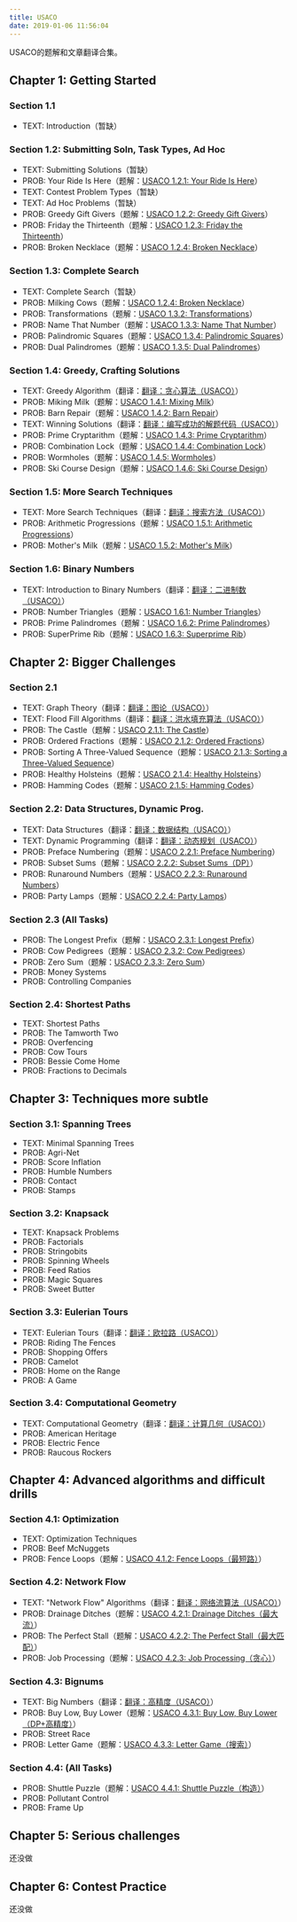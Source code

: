 ```yaml
---
title: USACO
date: 2019-01-06 11:56:04
---
```


USACO的题解和文章翻译合集。

## Chapter 1: Getting Started

### Section 1.1

* TEXT: Introduction（暂缺）
  
### Section 1.2: Submitting Soln, Task Types, Ad Hoc

* TEXT: Submitting Solutions（暂缺）
* PROB: Your Ride Is Here（题解：[USACO 1.2.1: Your Ride Is Here](/post/usaco-1-2-1-your-ride-is-here/)）
* TEXT: Contest Problem Types（暂缺）
* TEXT: Ad Hoc Problems（暂缺）
* PROB: Greedy Gift Givers（题解：[USACO 1.2.2: Greedy Gift Givers](/post/usaco-1-2-2-greedy-gift-givers/)）
* PROB: Friday the Thirteenth（题解：[USACO 1.2.3: Friday the Thirteenth](/post/usaco-1-2-3-friday-the-thirteenth/)）
* PROB: Broken Necklace（题解：[USACO 1.2.4: Broken Necklace](/post/usaco-1-2-4-broken-necklace/)）

### Section 1.3: Complete Search

* TEXT: Complete Search（暂缺）
* PROB: Milking Cows（题解：[USACO 1.2.4: Broken Necklace](/post/usaco-1-3-1-milking-cows/)）
* PROB: Transformations（题解：[USACO 1.3.2: Transformations](/post/usaco-1-3-2-transformations/)）
* PROB: Name That Number（题解：[USACO 1.3.3: Name That Number](/post/usaco-1-3-3-name-that-number/)）
* PROB: Palindromic Squares（题解：[USACO 1.3.4: Palindromic Squares](/post/usaco-1-3-4-palindromic-squares/)）
* PROB: Dual Palindromes（题解：[USACO 1.3.5: Dual Palindromes](/post/usaco-1-3-5-dual-palindromes/)）

### Section 1.4: Greedy, Crafting Solutions

* TEXT: Greedy Algorithm（翻译：[翻译：贪心算法（USACO）](/post/greedy-algorithm-usaco-translation/)）
* PROB: Miking Milk（题解：[USACO 1.4.1: Mixing Milk](/post/usaco-1-4-1-mixing-milk/)）
* PROB: Barn Repair（题解：[USACO 1.4.2: Barn Repair](/post/usaco-1-4-2-barn-repair/)）
* TEXT: Winning Solutions（翻译：[翻译：编写成功的解题代码（USACO）](/post/crafting-winning-solutions-usaco-translation/)）
* PROB: Prime Cryptarithm（题解：[USACO 1.4.3: Prime Cryptarithm](/post/usaco-1-4-3-prime-cryptarithm/)）
* PROB: Combination Lock（题解：[USACO 1.4.4: Combination Lock](/post/usaco-1-4-4-combination-lock/)）
* PROB: Wormholes（题解：[USACO 1.4.5: Wormholes](/post/usaco-1-4-5-wormholes/)）
* PROB: Ski Course Design（题解：[USACO 1.4.6: Ski Course Design](/post/usaco-1-4-6-ski-course-design/)）

### Section 1.5: More Search Techniques

* TEXT: More Search Techniques（翻译：[翻译：搜索方法（USACO）](/post/search-techniques-usaco-translation/)）
* PROB: Arithmetic Progressions（题解：[USACO 1.5.1: Arithmetic Progressions](/post/usaco-1-5-1-arithmetic-progressions/)）
* PROB: Mother's Milk（题解：[USACO 1.5.2: Mother's Milk](/post/usaco-1-5-2-mother-s-milk/)）

### Section 1.6: Binary Numbers

* TEXT: Introduction to Binary Numbers（翻译：[翻译：二进制数（USACO）](/post/binary-numbers-usaco-translation)）
* PROB: Number Triangles（题解：[USACO 1.6.1: Number Triangles](/post/usaco-1-6-1-number-triangles/)）
* PROB: Prime Palindromes（题解：[USACO 1.6.2: Prime Palindromes](/post/usaco-1-6-2-prime-palindromes/)）
* PROB: SuperPrime Rib（题解：[USACO 1.6.3: Superprime Rib](/post/usaco-1-6-3-superprime-rib/)）

## Chapter 2: Bigger Challenges

### Section 2.1

* TEXT: Graph Theory（翻译：[翻译：图论（USACO）](/post/graph-theory-usaco-translation)）
* TEXT: Flood Fill Algorithms（翻译：[翻译：洪水填充算法（USACO）](/post/flood-fill-algorithms-usaco-translation)）
* PROB: The Castle（题解：[USACO 2.1.1: The Castle](/post/usaco-2-1-1-the-castle)）
* PROB: Ordered Fractions（题解：[USACO 2.1.2: Ordered Fractions](/post/usaco-2-1-2-ordered-fractions)）
* PROB: Sorting A Three-Valued Sequence（题解：[USACO 2.1.3: Sorting a Three-Valued Sequence](/post/usaco-2-1-3-sorting-a-three-valued-sequence)）
* PROB: Healthy Holsteins（题解：[USACO 2.1.4: Healthy Holsteins](/post/usaco-2-1-4-healthy-holsteins)）
* PROB: Hamming Codes（题解：[USACO 2.1.5: Hamming Codes](/post/usaco-2-1-5-hamming-codes)）

### Section 2.2: Data Structures, Dynamic Prog.

* TEXT: Data Structures（翻译：[翻译：数据结构（USACO）](/post/data-structures-usaco-translation)）
* TEXT: Dynamic Programming（翻译：[翻译：动态规划（USACO）](/post/dynamic-programming-usaco-translation)）
* PROB: Preface Numbering（题解：[USACO 2.2.1: Preface Numbering](/post/usaco-2-2-1-preface-numbering)）
* PROB: Subset Sums（题解：[USACO 2.2.2: Subset Sums（DP）](/post/usaco-2-2-2-subset-sums)）
* PROB: Runaround Numbers（题解：[USACO 2.2.3: Runaround Numbers](/post/usaco-2-2-3-runaround-numbers)）
* PROB: Party Lamps（题解：[USACO 2.2.4: Party Lamps](/post/usaco-2-2-4-party-lamps)）

### Section 2.3 (All Tasks)

* PROB: The Longest Prefix（题解：[USACO 2.3.1: Longest Prefix](/post/usaco-2-3-1-longest-prefix)）
* PROB: Cow Pedigrees（题解：[USACO 2.3.2: Cow Pedigrees](/post/usaco-2-3-2-cow-pedigrees)）
* PROB: Zero Sum（题解：[USACO 2.3.3: Zero Sum](/post/usaco-2-3-3-zero-sum/)）
* PROB: Money Systems
* PROB: Controlling Companies

### Section 2.4: Shortest Paths

* TEXT: Shortest Paths
* PROB: The Tamworth Two
* PROB: Overfencing
* PROB: Cow Tours
* PROB: Bessie Come Home
* PROB: Fractions to Decimals

## Chapter 3: Techniques more subtle

### Section 3.1: Spanning Trees

* TEXT: Minimal Spanning Trees
* PROB: Agri-Net
* PROB: Score Inflation
* PROB: Humble Numbers
* PROB: Contact
* PROB: Stamps

### Section 3.2: Knapsack

* TEXT: Knapsack Problems
* PROB: Factorials
* PROB: Stringobits
* PROB: Spinning Wheels
* PROB: Feed Ratios
* PROB: Magic Squares
* PROB: Sweet Butter

### Section 3.3: Eulerian Tours

* TEXT: Eulerian Tours（翻译：[翻译：欧拉路（USACO）](/post/eulerian-tour-usaco-translation)）
* PROB: Riding The Fences
* PROB: Shopping Offers
* PROB: Camelot
* PROB: Home on the Range
* PROB: A Game

### Section 3.4: Computational Geometry

* TEXT: Computational Geometry（翻译：[翻译：计算几何（USACO）](/post/computational-geometry-usaco-translation)）
* PROB: American Heritage
* PROB: Electric Fence
* PROB: Raucous Rockers

## Chapter 4: Advanced algorithms and difficult drills

### Section 4.1: Optimization

* TEXT: Optimization Techniques
* PROB: Beef McNuggets
* PROB: Fence Loops（题解：[USACO 4.1.2: Fence Loops（最短路）](/post/usaco-4-1-2-fence-loops/)）

### Section 4.2: Network Flow

* TEXT: "Network Flow" Algorithms（翻译：[翻译：网络流算法（USACO）](/post/network-flow-algorithms-usaco/)）
* PROB: Drainage Ditches（题解：[USACO 4.2.1: Drainage Ditches（最大流）](/post/usaco-4-2-1-drainage-ditches/)）
* PROB: The Perfect Stall（题解：[USACO 4.2.2: The Perfect Stall（最大匹配）](/post/usaco-4-2-2-the-perfect-stall/)）
* PROB: Job Processing（题解：[USACO 4.2.3: Job Processing（贪心）](post/usaco-4.2.3-job-processing/)）

### Section 4.3: Bignums

* TEXT: Big Numbers（翻译：[翻译：高精度（USACO）](/post/big-numbers-usaco-translation/)）
* PROB: Buy Low, Buy Lower（题解：[USACO 4.3.1: Buy Low, Buy Lower（DP+高精度）](/post/usaco-4-3-1-buy-low-buy-lower/)）
* PROB: Street Race
* PROB: Letter Game（题解：[USACO 4.3.3: Letter Game（搜索）](/post/usaco-4-3-3-letter-game/)）

### Section 4.4: (All Tasks)

* PROB: Shuttle Puzzle（题解：[USACO 4.4.1: Shuttle Puzzle（构造）](/post/usaco-4-4-1-shuttle-puzzle/)）
* PROB: Pollutant Control
* PROB: Frame Up

## Chapter 5: Serious challenges

还没做

## Chapter 6: Contest Practice

还没做